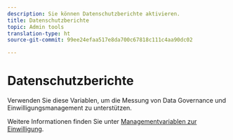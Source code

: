 ```yaml
---
description: Sie können Datenschutzberichte aktivieren.
title: Datenschutzberichte
topic: Admin tools
translation-type: ht
source-git-commit: 99ee24efaa517e8da700c67818c111c4aa90dc02

---
```



# Datenschutzberichte

Verwenden Sie diese Variablen, um die Messung von Data Governance und Einwilligungsmanagement zu unterstützen.

Weitere Informationen finden Sie unter [Managementvariablen zur Einwilligung](/help/admin/c-data-governance/consent-variables.md).

